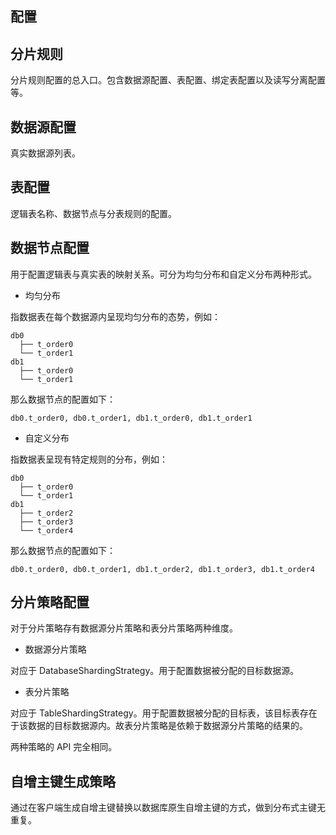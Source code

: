## 配置

## 分片规则

分片规则配置的总入口。包含数据源配置、表配置、绑定表配置以及读写分离配置等。

## 数据源配置

真实数据源列表。

## 表配置

逻辑表名称、数据节点与分表规则的配置。

## 数据节点配置

用于配置逻辑表与真实表的映射关系。可分为均匀分布和自定义分布两种形式。

- 均匀分布

指数据表在每个数据源内呈现均匀分布的态势，例如：

```
db0
  ├── t_order0 
  └── t_order1 
db1
  ├── t_order0 
  └── t_order1
```

那么数据节点的配置如下：

```
db0.t_order0, db0.t_order1, db1.t_order0, db1.t_order1
```

- 自定义分布

指数据表呈现有特定规则的分布，例如：

```
db0
  ├── t_order0 
  └── t_order1 
db1
  ├── t_order2
  ├── t_order3
  └── t_order4
```

那么数据节点的配置如下：

```
db0.t_order0, db0.t_order1, db1.t_order2, db1.t_order3, db1.t_order4
```

## 分片策略配置

对于分片策略存有数据源分片策略和表分片策略两种维度。

- 数据源分片策略

对应于 DatabaseShardingStrategy。用于配置数据被分配的目标数据源。

- 表分片策略

对应于 TableShardingStrategy。用于配置数据被分配的目标表，该目标表存在于该数据的目标数据源内。故表分片策略是依赖于数据源分片策略的结果的。

两种策略的 API 完全相同。

## 自增主键生成策略

通过在客户端生成自增主键替换以数据库原生自增主键的方式，做到分布式主键无重复。